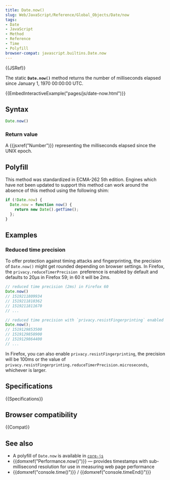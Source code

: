 ```yaml
---
title: Date.now()
slug: Web/JavaScript/Reference/Global_Objects/Date/now
tags:
- Date
- JavaScript
- Method
- Reference
- Time
- Polyfill
browser-compat: javascript.builtins.Date.now
---
```

{{JSRef}}

The static **`Date.now()`** method returns the number of milliseconds elapsed
since January 1, 1970 00:00:00 UTC.

{{EmbedInteractiveExample("pages/js/date-now.html")}}

## Syntax

```js
Date.now()
```

### Return value

A {{jsxref("Number")}} representing the milliseconds elapsed since the
UNIX epoch.

## Polyfill

This method was standardized in ECMA-262 5th edition. Engines which have not
been updated to support this method can work around the absence of this method
using the following shim:

```js
if (!Date.now) {
  Date.now = function now() {
    return new Date().getTime();
  };
}
```

## Examples

### Reduced time precision

To offer protection against timing attacks and fingerprinting, the precision of
`Date.now()` might get rounded depending on browser settings. In Firefox,
the `privacy.reduceTimerPrecision`  preference is enabled by default and
defaults to 20µs in Firefox 59; in 60 it will be 2ms.

```js
// reduced time precision (2ms) in Firefox 60
Date.now()
// 1519211809934
// 1519211810362
// 1519211811670
// ...

// reduced time precision with `privacy.resistFingerprinting` enabled
Date.now();
// 1519129853500
// 1519129858900
// 1519129864400
// ...
```

In Firefox, you can also enable `privacy.resistFingerprinting`, the precision
will be 100ms or the value of
`privacy.resistFingerprinting.reduceTimerPrecision.microseconds`, whichever is
larger.

## Specifications

{{Specifications}}

## Browser compatibility

{{Compat}}

## See also

*   A polyfill of `Date.now` is available in
    [`core-js`](https://github.com/zloirock/core-js#ecmascript-date)
*   {{domxref("Performance.now()")}} — provides timestamps with
    sub-millisecond resolution for use in measuring web page performance
*   {{domxref("console.time()")}} /
    {{domxref("console.timeEnd()")}}
